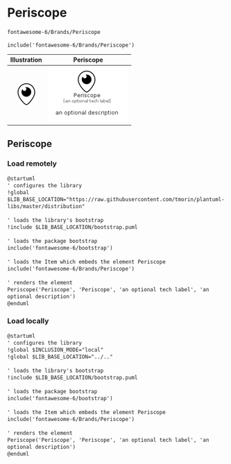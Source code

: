 # Periscope


```text
fontawesome-6/Brands/Periscope
```

```text
include('fontawesome-6/Brands/Periscope')
```



| Illustration | Periscope |
| :---: | :---: |
| ![illustration for Illustration](../../fontawesome-6/Brands/Periscope.png) | ![illustration for Periscope](../../fontawesome-6/Brands/Periscope.Local.png) |




## Periscope

### Load remotely
```plantuml
@startuml
' configures the library
!global $LIB_BASE_LOCATION="https://raw.githubusercontent.com/tmorin/plantuml-libs/master/distribution"

' loads the library's bootstrap
!include $LIB_BASE_LOCATION/bootstrap.puml

' loads the package bootstrap
include('fontawesome-6/bootstrap')

' loads the Item which embeds the element Periscope
include('fontawesome-6/Brands/Periscope')

' renders the element
Periscope('Periscope', 'Periscope', 'an optional tech label', 'an optional description')
@enduml
```

### Load locally
```plantuml
@startuml
' configures the library
!global $INCLUSION_MODE="local"
!global $LIB_BASE_LOCATION="../.."

' loads the library's bootstrap
!include $LIB_BASE_LOCATION/bootstrap.puml

' loads the package bootstrap
include('fontawesome-6/bootstrap')

' loads the Item which embeds the element Periscope
include('fontawesome-6/Brands/Periscope')

' renders the element
Periscope('Periscope', 'Periscope', 'an optional tech label', 'an optional description')
@enduml
```

